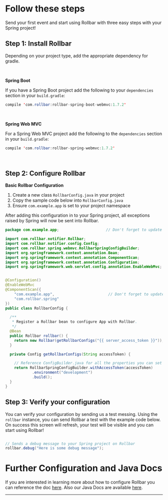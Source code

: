# Follow these steps

Send your first event and start using Rollbar with three easy steps with your Spring project! 

## Step 1: Install Rollbar 

Depending on your project type, add the appropriate dependency for gradle.

<br />


**Spring Boot**

If you have a Spring Boot project add the following to your `dependencies` section in your `build.gradle`:
 
``` java
compile 'com.rollbar:rollbar-spring-boot-webmvc:1.7.2'
```

<br />


**Spring Web MVC**

For a Spring Web MVC project add the following to the `dependencies` section in your `build.gradle`: 

``` java
compile 'com.rollbar:rollbar-spring-webmvc:1.7.2'
```

<br />

## Step 2: Configure Rollbar

**Basic Rollbar Configuration**
1. Create a new class `RollbarConfig.java` in your project
2. Copy the sample code below into  `RollbarConfig.java`
3. Ensure `com.example.app` is set to your project namespace

After adding this configuration in to your Spring project, all exceptions raised by Spring will now be sent into Rollbar.

``` java
package com.example.app;                     // Don't forget to update

import com.rollbar.notifier.Rollbar;
import com.rollbar.notifier.config.Config;
import com.rollbar.spring.webmvc.RollbarSpringConfigBuilder;
import org.springframework.context.annotation.Bean;
import org.springframework.context.annotation.ComponentScan;
import org.springframework.context.annotation.Configuration;
import org.springframework.web.servlet.config.annotation.EnableWebMvc;


@Configuration()
@EnableWebMvc
@ComponentScan({
    "com.example.app",                        // Don't forget to update
    "com.rollbar.spring"
})
public class RollbarConfig {

  /**
   * Register a Rollbar bean to configure App with Rollbar.
   */
  @Bean
  public Rollbar rollbar() {
    return new Rollbar(getRollbarConfigs("{{ server_access_token }}"));
  }

  private Config getRollbarConfigs(String accessToken) {

    // Reference ConfigBuilder.java for all the properties you can set for Rollbar
    return RollbarSpringConfigBuilder.withAccessToken(accessToken)
            .environment("development")
            .build();
  }
}
```

## Step 3: Verify your configuration

You can verify your configuration by sending us a test messing. Using the `rollbar` instance, you can send Rollbar a test with the example code below. On success this screen will refresh, your test will be visible and you can start using Rollbar!


``` java

// Sends a debug message to your Spring project on Rollbar
rollbar.debug("Here is some debug message");

```


# Further Configuration and Java Docs

If you are interested in learning more about how to configure Rollbar you can reference the doc <a href="https://docs.rollbar.com/docs/spring#configure-the-rollbar-bean" target="_blank" rel="noopener">here</a>. Also our Java Docs are available <a href="https://javadoc.io/doc/com.rollbar" target="_blank" rel="noopener">here</a>.


***
